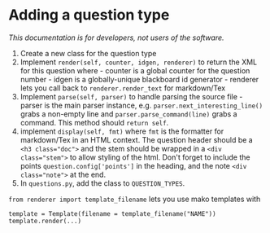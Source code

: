 # Adding a question type

_This documentation is for developers, not users of the software._

  1. Create a new class for the question type
  2. Implement `render(self, counter, idgen, renderer)` to return the XML for this question where
    - counter is a global counter for the question number
    - idgen is a globally-unique blackboard id generator
    - renderer lets you call back to `renderer.render_text` for markdown/Tex
  3. Implement `parse(self, parser)` to handle parsing the source file
    - parser is the main parser instance, e.g. `parser.next_interesting_line()` grabs a non-empty line and `parser.parse_command(line)` grabs a command. This method should `return self`.
  4. implement `display(self, fmt)` where `fmt` is the formatter for markdown/Tex in an HTML context. The question header should be a `<h3 class="doc">` and the stem should be wrapped in a `<div class="stem">` to allow styling of the html. Don't forget to include the points `question.config['points']` in the heading, and the note `<div class="note">` at the end.
  5. In `questions.py`, add the class to `QUESTION_TYPES`.

`from renderer import template_filename` lets you use mako templates with
```
template = Template(filename = template_filename("NAME"))
template.render(...)
```
